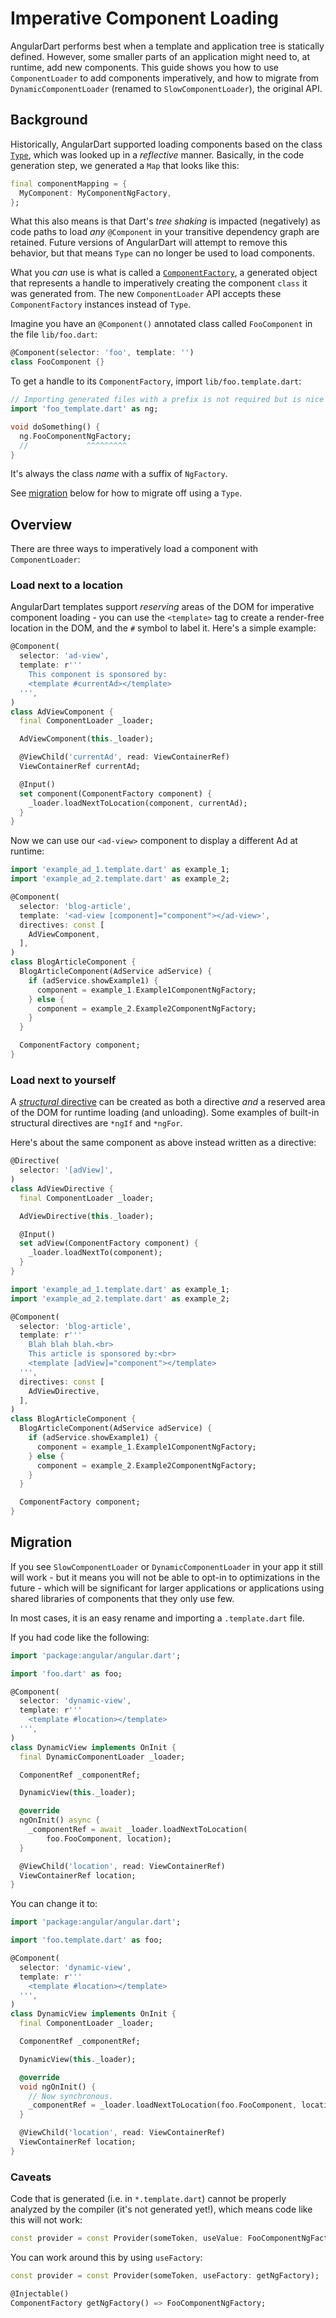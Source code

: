 # Imperative Component Loading

AngularDart performs best when a template and application tree is statically
defined. However, some smaller parts of an application might need to, at
runtime, add new components. This guide shows you how to use `ComponentLoader`
to add components imperatively, and how to migrate from `DynamicComponentLoader`
(renamed to `SlowComponentLoader`), the original API.

## Background

Historically, AngularDart supported loading components based on the class
[`Type`](https://api.dartlang.org/stable/dart-core/Type-class.html), which was
looked up in a _reflective_ manner. Basically, in the code generation step, we
generated a `Map` that looks like this:

```dart
final componentMapping = {
  MyComponent: MyComponentNgFactory,
};
```

What this also means is that Dart's _tree shaking_ is impacted (negatively) as
code paths to load _any_ `@Component` in your transitive dependency graph are
retained. Future versions of AngularDart will attempt to remove this behavior,
but that means `Type` can no longer be used to load components.

What you _can_ use is what is called a
[`ComponentFactory`](https://webdev.dartlang.org/angular/api/angular2.core/ComponentFactory-class),
a generated object that represents a handle to imperatively creating the
component `class` it was generated from. The new `ComponentLoader` API accepts
these `ComponentFactory` instances instead of `Type`.

Imagine you have an `@Component()` annotated class called `FooComponent` in the
file `lib/foo.dart`:

```dart
@Component(selector: 'foo', template: '')
class FooComponent {}
```

To get a handle to its `ComponentFactory`, import `lib/foo.template.dart`:

```dart
// Importing generated files with a prefix is not required but is nice to do.
import 'foo_template.dart' as ng;

void doSomething() {
  ng.FooComponentNgFactory;
  //             ^^^^^^^^^
}
```

It's always the class _name_ with a suffix of `NgFactory`.

See [migration](#Migration) below for how to migrate off using a `Type`.

## Overview

There are three ways to imperatively load a component with `ComponentLoader`:

### Load next to a location

AngularDart templates support _reserving_ areas of the DOM for imperative
component loading - you can use the `<template>` tag to create a render-free
location in the DOM, and the `#` symbol to label it. Here's a simple example:

```dart
@Component(
  selector: 'ad-view',
  template: r'''
    This component is sponsored by:
    <template #currentAd></template>
  ''',
)
class AdViewComponent {
  final ComponentLoader _loader;

  AdViewComponent(this._loader);

  @ViewChild('currentAd', read: ViewContainerRef)
  ViewContainerRef currentAd;

  @Input()
  set component(ComponentFactory component) {
    _loader.loadNextToLocation(component, currentAd);
  }
}
```

Now we can use our `<ad-view>` component to display a different Ad at runtime:

```dart
import 'example_ad_1.template.dart' as example_1;
import 'example_ad_2.template.dart' as example_2;

@Component(
  selector: 'blog-article',
  template: '<ad-view [component]="component"></ad-view>',
  directives: const [
    AdViewComponent,
  ],
)
class BlogArticleComponent {
  BlogArticleComponent(AdService adService) {
    if (adService.showExample1) {
      component = example_1.Example1ComponentNgFactory;
    } else {
      component = example_2.Example2ComponentNgFactory;
    }
  }

  ComponentFactory component;
}
```

### Load next to yourself

A [_structural_
directive](https://webdev.dartlang.org/angular/guide/structural-directives) can
be created as both a directive _and_ a reserved area of the DOM for runtime
loading (and unloading). Some examples of built-in structural directives are
`*ngIf` and `*ngFor`.

Here's about the same component as above instead written as a directive:

```dart
@Directive(
  selector: '[adView]',
)
class AdViewDirective {
  final ComponentLoader _loader;

  AdViewDirective(this._loader);

  @Input()
  set adView(ComponentFactory component) {
    _loader.loadNextTo(component);
  }
}
```

```dart
import 'example_ad_1.template.dart' as example_1;
import 'example_ad_2.template.dart' as example_2;

@Component(
  selector: 'blog-article',
  template: r'''
    Blah blah blah.<br>
    This article is sponsored by:<br>
    <template [adView]="component"></template>
  ''',
  directives: const [
    AdViewDirective,
  ],
)
class BlogArticleComponent {
  BlogArticleComponent(AdService adService) {
    if (adService.showExample1) {
      component = example_1.Example1ComponentNgFactory;
    } else {
      component = example_2.Example2ComponentNgFactory;
    }
  }

  ComponentFactory component;
}
```

## Migration

If you see `SlowComponentLoader` or `DynamicComponentLoader` in your app it
still will work - but it means you will not be able to opt-in to optimizations
in the future - which will be significant for larger applications or
applications using shared libraries of components that they only use few.

In most cases, it is an easy rename and importing a `.template.dart` file.

If you had code like the following:

```dart
import 'package:angular/angular.dart';

import 'foo.dart' as foo;

@Component(
  selector: 'dynamic-view',
  template: r'''
    <template #location></template>
  ''',
)
class DynamicView implements OnInit {
  final DynamicComponentLoader _loader;

  ComponentRef _componentRef;

  DynamicView(this._loader);

  @override
  ngOnInit() async {
    _componentRef = await _loader.loadNextToLocation(
        foo.FooComponent, location);
  }

  @ViewChild('location', read: ViewContainerRef)
  ViewContainerRef location;
}
```

You can change it to:

```dart
import 'package:angular/angular.dart';

import 'foo.template.dart' as foo;

@Component(
  selector: 'dynamic-view',
  template: r'''
    <template #location></template>
  ''',
)
class DynamicView implements OnInit {
  final ComponentLoader _loader;

  ComponentRef _componentRef;

  DynamicView(this._loader);

  @override
  void ngOnInit() {
    // Now synchronous.
    _componentRef = _loader.loadNextToLocation(foo.FooComponent, location);
  }

  @ViewChild('location', read: ViewContainerRef)
  ViewContainerRef location;
}
```

### Caveats

Code that is generated (i.e. in `*.template.dart`) cannot be properly analyzed
by the compiler (it's not generated yet!), which means code like this will not
work:

```dart
const provider = const Provider(someToken, useValue: FooComponentNgFactory);
```

You can work around this by using `useFactory`:

```dart
const provider = const Provider(someToken, useFactory: getNgFactory);

@Injectable()
ComponentFactory getNgFactory() => FooComponentNgFactory;
```
